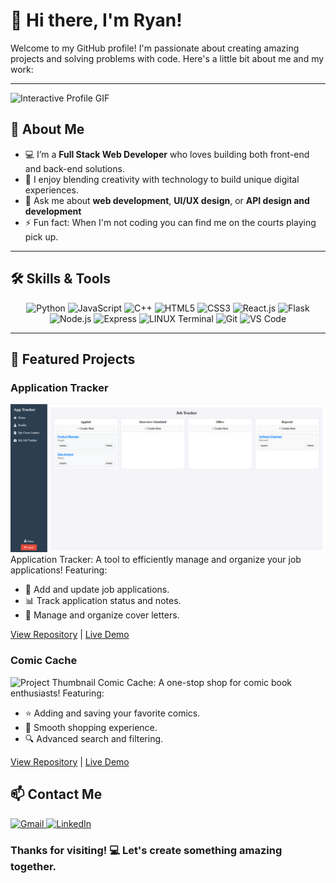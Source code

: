 # 👋 Hi there, I'm Ryan!

Welcome to my GitHub profile! I'm passionate about creating amazing projects and solving problems with code. Here's a little bit about me and my work:

---

![Interactive Profile GIF](https://media.giphy.com/media/tuCFp8rod0x3O/giphy.gif)

## 🚀 About Me
- 💻 I’m a **Full Stack Web Developer** who loves building both front-end and back-end solutions.
- 🎨 I enjoy blending creativity with technology to build unique digital experiences.
- 💬 Ask me about **web development**, **UI/UX design**, or **API design and development**
- ⚡ Fun fact: When I'm not coding you can find me on the courts playing pick up.

---

## 🛠️ Skills & Tools

<p align="center">
<img src="https://img.icons8.com/color/48/000000/python--v1.png" alt="Python" width="40"/>
<img src="https://img.icons8.com/color/48/000000/javascript--v1.png" alt="JavaScript" width="40"/>
<img src="https://img.icons8.com/color/48/000000/c-plus-plus-logo.png" alt="C++" width="40"/>
<img src="https://img.icons8.com/color/48/000000/html-5--v1.png" alt="HTML5" width="40"/>
<img src="https://img.icons8.com/color/48/000000/css3.png" alt="CSS3" width="40"/>
<img src="https://img.icons8.com/office/40/000000/react.png" alt="React.js" width="40"/>
<img src="https://img.icons8.com/color/48/000000/flask.png" alt="Flask" width="40"/>
<img src="https://img.icons8.com/fluency/48/000000/node-js.png" alt="Node.js" width="40"/>
<img src="https://img.icons8.com/ios/50/000000/express-js.png" alt="Express" width="40"/>
<img src="https://img.icons8.com/color/48/000000/linux.png" alt="LINUX Terminal" width="40"/>
<img src="https://img.icons8.com/color/48/000000/git.png" alt="Git" width="40"/>
<img src="https://img.icons8.com/color/48/000000/visual-studio-code-2019.png" alt="VS Code" width="40"/>
</p>

---

## 🌟 Featured Projects

### Application Tracker
![Project Thumbnail](https://github.com/rcerney1/application_tracker/blob/main/appTrack.png?raw=true)
Application Tracker: A tool to efficiently manage and organize your job applications! Featuring:
- 📝 Add and update job applications.
- 📊 Track application status and notes.
- 📂 Manage and organize cover letters.

[View Repository](https://github.com/rcerney1/application_tracker) | [Live Demo](https://application-tracker-pbap.onrender.com/)

### Comic Cache
![Project Thumbnail](https://github.com/rcerney1/Comic_Cache/blob/main/comic%20cache.png?raw=true)
Comic Cache: A one-stop shop for comic book enthusiasts! Featuring:
- ⭐ Adding and saving your favorite comics.
- 🛒 Smooth shopping experience.
- 🔍 Advanced search and filtering.

[View Repository](https://github.com/rcerney1/Comic_Cache) | [Live Demo](https://comic-cache.onrender.com/)


## 📫 Contact Me
<p>
  <a href="mailto:ryanccerney@gmail.com">
    <img src="https://img.icons8.com/fluency/48/000000/gmail.png" alt="Gmail"/>
  </a>
  <a href="https://www.linkedin.com/in/ryanccerney/" target="_blank">
    <img src="https://img.icons8.com/color/48/000000/linkedin.png" alt="LinkedIn"/>
  </a>
</p>


### Thanks for visiting! 💻 Let's create something amazing together.
